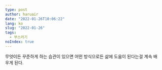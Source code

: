 ```yaml
---
type: post
author: haruair
date: "2022-01-26T10:06:22"
lang: ko
slug: "2022-01-26"
tags:
  - 부스러기
noIndex: true
---
```


무엇이든 꾸준하게 하는 습관이 있으면 어떤 방식으로든 삶에 도움이 된다는걸 계속 배우게 된다.
